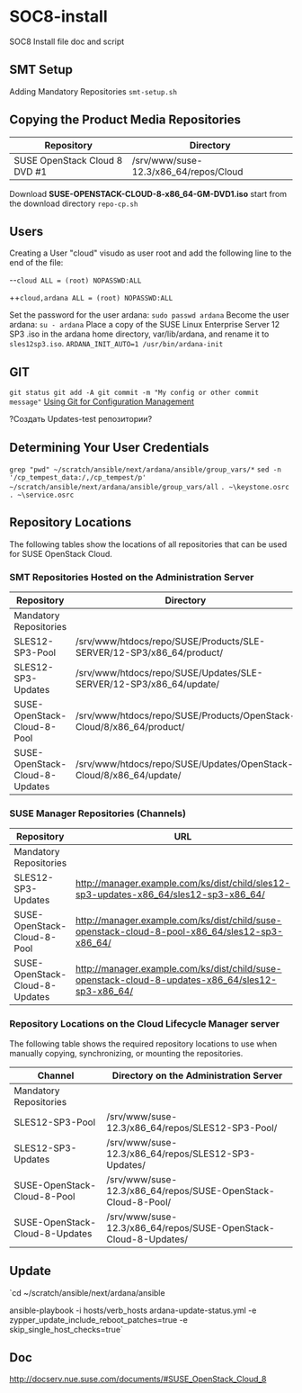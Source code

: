 # SOC8-install
SOC8 Install file doc and script
## SMT Setup
Adding Mandatory Repositories
`smt-setup.sh`
## Copying the Product Media Repositories
|Repository|Directory|
|----------|---------|
|SUSE OpenStack Cloud 8 DVD #1|/srv/www/suse-12.3/x86_64/repos/Cloud|

Download **SUSE-OPENSTACK-CLOUD-8-x86_64-GM-DVD1.iso**
start from the download directory `repo-cp.sh`

## Users
Creating a User "cloud"
visudo as user root and add the following line to the end of the file:

--`cloud ALL = (root) NOPASSWD:ALL`

++`cloud,ardana ALL = (root) NOPASSWD:ALL`

Set the password for the user ardana:
`sudo passwd ardana`
Become the user ardana:
`su - ardana`
Place a copy of the SUSE Linux Enterprise Server 12 SP3 .iso in the ardana home directory, var/lib/ardana, and rename it to `sles12sp3.iso`.
`ARDANA_INIT_AUTO=1 /usr/bin/ardana-init`

## GIT
`git status
git add -A
git commit -m "My config or other commit message"`
[Using Git for Configuration Management](https://www.suse.com/documentation/suse-openstack-cloud-8/book_install/data/updating-configuration-including-default-config.html)

?Создать Updates-test репозитории?

## Determining Your User Credentials
`grep "pwd" ~/scratch/ansible/next/ardana/ansible/group_vars/*`
`sed -n '/cp_tempest_data:/,/cp_tempest/p' ~/scratch/ansible/next/ardana/ansible/group_vars/all`
`. ~\keystone.osrc`
`. ~\service.osrc`

## Repository Locations
The following tables show the locations of all repositories that can be used for SUSE OpenStack Cloud.

### SMT Repositories Hosted on the Administration Server

|Repository|Directory|
|----------|---------|
|Mandatory Repositories||
|SLES12-SP3-Pool|/srv/www/htdocs/repo/SUSE/Products/SLE-SERVER/12-SP3/x86_64/product/|
|SLES12-SP3-Updates|/srv/www/htdocs/repo/SUSE/Updates/SLE-SERVER/12-SP3/x86_64/update/|
|SUSE-OpenStack-Cloud-8-Pool|/srv/www/htdocs/repo/SUSE/Products/OpenStack-Cloud/8/x86_64/product/|
|SUSE-OpenStack-Cloud-8-Updates|/srv/www/htdocs/repo/SUSE/Updates/OpenStack-Cloud/8/x86_64/update/|

### SUSE Manager Repositories (Channels)

|Repository|URL|
|----------|---|
|Mandatory Repositories||
|SLES12-SP3-Updates|http://manager.example.com/ks/dist/child/sles12-sp3-updates-x86_64/sles12-sp3-x86_64/|
|SUSE-OpenStack-Cloud-8-Pool|http://manager.example.com/ks/dist/child/suse-openstack-cloud-8-pool-x86_64/sles12-sp3-x86_64/|
|SUSE-OpenStack-Cloud-8-Updates|http://manager.example.com/ks/dist/child/suse-openstack-cloud-8-updates-x86_64/sles12-sp3-x86_64/|

### Repository Locations on the Cloud Lifecycle Manager server
The following table shows the required repository locations to use when manually copying, synchronizing, or mounting the repositories.

|Channel|Directory on the Administration Server|
|-------|--------------------------------------|
|Mandatory Repositories||
|SLES12-SP3-Pool|/srv/www/suse-12.3/x86_64/repos/SLES12-SP3-Pool/|
|SLES12-SP3-Updates|/srv/www/suse-12.3/x86_64/repos/SLES12-SP3-Updates/|
|SUSE-OpenStack-Cloud-8-Pool|/srv/www/suse-12.3/x86_64/repos/SUSE-OpenStack-Cloud-8-Pool/|
|SUSE-OpenStack-Cloud-8-Updates|/srv/www/suse-12.3/x86_64/repos/SUSE-OpenStack-Cloud-8-Updates/|

## Update
`cd ~/scratch/ansible/next/ardana/ansible

ansible-playbook -i hosts/verb_hosts ardana-update-status.yml -e zypper_update_include_reboot_patches=true -e skip_single_host_checks=true`

## Doc
http://docserv.nue.suse.com/documents/#SUSE_OpenStack_Cloud_8
